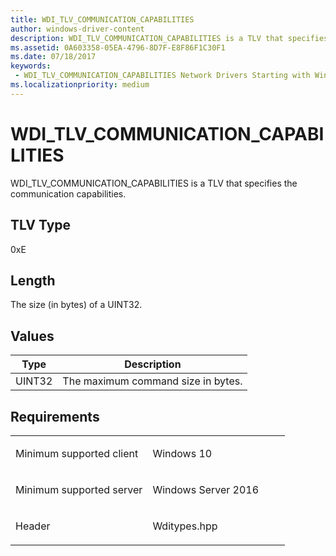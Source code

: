 ```yaml
---
title: WDI_TLV_COMMUNICATION_CAPABILITIES
author: windows-driver-content
description: WDI_TLV_COMMUNICATION_CAPABILITIES is a TLV that specifies the communication capabilities.
ms.assetid: 0A603358-05EA-4796-8D7F-E8F86F1C30F1
ms.date: 07/18/2017
keywords:
 - WDI_TLV_COMMUNICATION_CAPABILITIES Network Drivers Starting with Windows Vista
ms.localizationpriority: medium
---
```


# WDI\_TLV\_COMMUNICATION\_CAPABILITIES


WDI\_TLV\_COMMUNICATION\_CAPABILITIES is a TLV that specifies the communication capabilities.

## TLV Type


0xE

## Length


The size (in bytes) of a UINT32.

## Values


| Type   | Description                        |
|--------|------------------------------------|
| UINT32 | The maximum command size in bytes. |

 

Requirements
------------

<table>
<colgroup>
<col width="50%" />
<col width="50%" />
</colgroup>
<tbody>
<tr class="odd">
<td><p>Minimum supported client</p></td>
<td><p>Windows 10</p></td>
</tr>
<tr class="even">
<td><p>Minimum supported server</p></td>
<td><p>Windows Server 2016</p></td>
</tr>
<tr class="odd">
<td><p>Header</p></td>
<td>Wditypes.hpp</td>
</tr>
</tbody>
</table>

 

 




